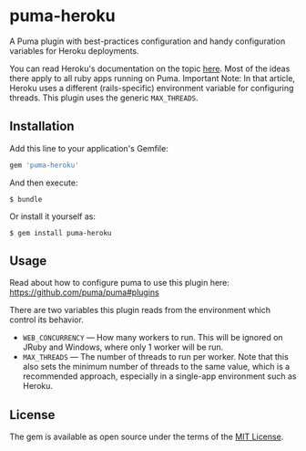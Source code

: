 # puma-heroku

A Puma plugin with best-practices configuration and handy configuration
variables for Heroku deployments.

You can read Heroku's documentation on the topic [here](https://devcenter.heroku.com/articles/deploying-rails-applications-with-the-puma-web-server). Most of the ideas there apply to all ruby apps running on Puma. Important Note: In that article, Heroku uses a different (rails-specific) environment variable for configuring threads. This plugin uses the generic `MAX_THREADS`.

## Installation

Add this line to your application's Gemfile:

```ruby
gem 'puma-heroku'
```

And then execute:

    $ bundle

Or install it yourself as:

    $ gem install puma-heroku


## Usage

Read about how to configure puma to use this plugin here: https://github.com/puma/puma#plugins

There are two variables this plugin reads from the environment which control its behavior.

* `WEB_CONCURRENCY` — How many workers to run. This will be ignored on JRuby and Windows, where only 1 worker will be run.
* `MAX_THREADS` — The number of threads to run per worker. Note that this also sets the minimum number of threads to the same value, which is a recommended approach, especially in a single-app environment such as Heroku.

## License

The gem is available as open source under the terms of the [MIT License](http://opensource.org/licenses/MIT).

